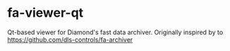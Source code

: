 # fa-viewer-qt
Qt-based viewer for Diamond's fast data archiver. Originally inspired by to https://github.com/dls-controls/fa-archiver
